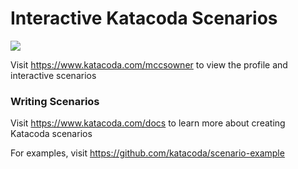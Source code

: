 # Interactive Katacoda Scenarios

[![](http://shields.katacoda.com/katacoda/mccsowner/count.svg)](https://www.katacoda.com/mccsowner "Get your profile on Katacoda.com")

Visit https://www.katacoda.com/mccsowner to view the profile and interactive scenarios

### Writing Scenarios
Visit https://www.katacoda.com/docs to learn more about creating Katacoda scenarios

For examples, visit https://github.com/katacoda/scenario-example
